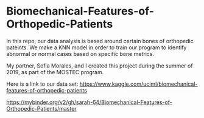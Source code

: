 # Biomechanical-Features-of-Orthopedic-Patients
In this repo, our data analysis is based around certain bones of orthopedic pateints. We make a KNN model in order to train our program to identify abnormal or normal cases based on specific bone metrics.

My partner, Sofia Morales, and I created this project during the summer of 2019, as part of the MOSTEC program.

Here is a link to our data set: https://www.kaggle.com/uciml/biomechanical-features-of-orthopedic-patients

https://mybinder.org/v2/gh/sarah-64/Biomechanical-Features-of-Orthopedic-Patients/master
